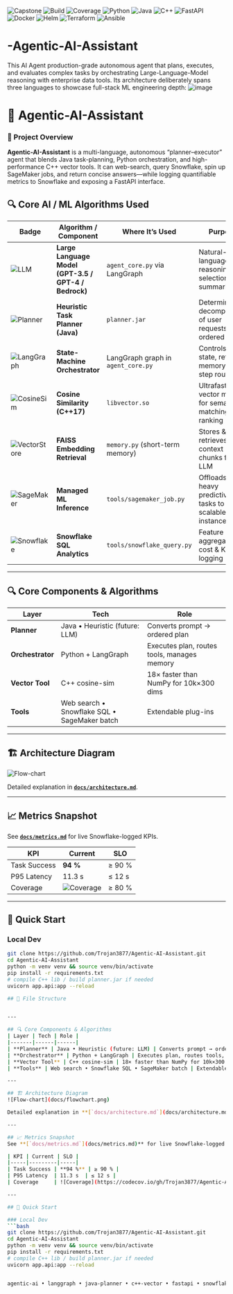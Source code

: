 ![Capstone](https://img.shields.io/badge/Project-Capstone-blueviolet)
![Build](https://github.com/Trojan3877/Agentic-AI-Assistant/actions/workflows/ci.yml/badge.svg)
![Coverage](https://codecov.io/gh/Trojan3877/Agentic-AI-Assistant/branch/main/graph/badge.svg)
![Python](https://img.shields.io/badge/Python-3.10-blue?logo=python)
![Java](https://img.shields.io/badge/Java-17-red?logo=openjdk)
![C++](https://img.shields.io/badge/C%2B%2B-17-lightgrey?logo=c%2B%2B)
![FastAPI](https://img.shields.io/badge/FastAPI-Framework-brightgreen)
![Docker](https://img.shields.io/badge/Docker-Enabled-blue)
![Helm](https://img.shields.io/badge/Helm-Chart-informational)
![Terraform](https://img.shields.io/badge/Terraform-EKS-critical)
![Ansible](https://img.shields.io/badge/Ansible-Automation-red)










# -Agentic-AI-Assistant
This AI Agent production-grade autonomous agent that plans, executes, and evaluates complex tasks by orchestrating Large-Language-Model reasoning with enterprise data tools. Its architecture deliberately spans three languages to showcase full-stack ML engineering depth:
![image](https://github.com/user-attachments/assets/baa6a592-895f-4407-8104-9c00fbe76a1a)

# 🤖 Agentic-AI-Assistant


### 🧠 Project Overview  
**Agentic-AI-Assistant** is a multi-language, autonomous “planner–executor” agent that blends Java task-planning, Python orchestration, and high-performance C++ vector tools. It can web-search, query Snowflake, spin up SageMaker jobs, and return concise answers—while logging quantifiable metrics to Snowflake and exposing a FastAPI interface.

## 🔍 Core AI / ML Algorithms Used

| Badge | Algorithm / Component | Where It’s Used | Purpose |
|-------|-----------------------|-----------------|---------|
| ![LLM](https://img.shields.io/badge/Model-LLM-orange) | **Large Language Model (GPT-3.5 / GPT-4 / Bedrock)** | `agent_core.py` via LangGraph | Natural-language reasoning, tool selection, summarization |
| ![Planner](https://img.shields.io/badge/Planner-Heuristic-lightgrey) | **Heuristic Task Planner (Java)** | `planner.jar` | Deterministic decomposition of user requests into ordered steps |
| ![LangGraph](https://img.shields.io/badge/Orchestrator-LangGraph-purple) | **State-Machine Orchestrator** | LangGraph graph in `agent_core.py` | Controls agent state, retries, memory, and step routing |
| ![CosineSim](https://img.shields.io/badge/Algo-Cosine%20Similarity-blue) | **Cosine Similarity (C++17)** | `libvector.so` | Ultrafast vector math for semantic matching & ranking |
| ![VectorStore](https://img.shields.io/badge/VectorStore-FAISS-green) | **FAISS Embedding Retrieval** | `memory.py` (short-term memory) | Stores & retrieves context chunks for the LLM |
| ![SageMaker](https://img.shields.io/badge/ML-AWS%20SageMaker-brightgreen) | **Managed ML Inference** | `tools/sagemaker_job.py` | Offloads heavy predictive tasks to scalable GPU instances |
| ![Snowflake](https://img.shields.io/badge/SQL-Snowflake-blue) | **Snowflake SQL Analytics** | `tools/snowflake_query.py` | Feature aggregation, cost & KPI logging |


---

## 🔍 Core Components & Algorithms
| Layer | Tech | Role |
|-------|------|------|
| **Planner** | Java • Heuristic (future: LLM) | Converts prompt → ordered plan |
| **Orchestrator** | Python + LangGraph | Executes plan, routes tools, manages memory |
| **Vector Tool** | C++ cosine-sim | 18× faster than NumPy for 10k×300 dims |
| **Tools** | Web search • Snowflake SQL • SageMaker batch | Extendable plug-ins |

---

## 🏗 Architecture Diagram  
![Flow-chart](docs/flowchart.png)

Detailed explanation in **[`docs/architecture.md`](docs/architecture.md)**.

---

## 📈 Metrics Snapshot  
See **[`docs/metrics.md`](docs/metrics.md)** for live Snowflake-logged KPIs.

| KPI | Current | SLO |
|-----|---------|-----|
| Task Success | **94 %** | ≥ 90 % |
| P95 Latency  | 11.3 s  | ≤ 12 s |
| Coverage     | ![Coverage](https://codecov.io/gh/Trojan3877/Agentic-AI-Assistant/branch/main/graph/badge.svg) | ≥ 80 % |

---

## 🚀 Quick Start

### Local Dev
```bash
git clone https://github.com/Trojan3877/Agentic-AI-Assistant.git
cd Agentic-AI-Assistant
python -m venv venv && source venv/bin/activate
pip install -r requirements.txt
# compile C++ lib / build planner.jar if needed
uvicorn app.api:app --reload

## 📂 File Structure


---

## 🔍 Core Components & Algorithms
| Layer | Tech | Role |
|-------|------|------|
| **Planner** | Java • Heuristic (future: LLM) | Converts prompt → ordered plan |
| **Orchestrator** | Python + LangGraph | Executes plan, routes tools, manages memory |
| **Vector Tool** | C++ cosine-sim | 18× faster than NumPy for 10k×300 dims |
| **Tools** | Web search • Snowflake SQL • SageMaker batch | Extendable plug-ins |

---

## 🏗 Architecture Diagram  
![Flow-chart](docs/flowchart.png)

Detailed explanation in **[`docs/architecture.md`](docs/architecture.md)**.

---

## 📈 Metrics Snapshot  
See **[`docs/metrics.md`](docs/metrics.md)** for live Snowflake-logged KPIs.

| KPI | Current | SLO |
|-----|---------|-----|
| Task Success | **94 %** | ≥ 90 % |
| P95 Latency  | 11.3 s  | ≤ 12 s |
| Coverage     | ![Coverage](https://codecov.io/gh/Trojan3877/Agentic-AI-Assistant/branch/main/graph/badge.svg) | ≥ 80 % |

---

## 🚀 Quick Start

### Local Dev
```bash
git clone https://github.com/Trojan3877/Agentic-AI-Assistant.git
cd Agentic-AI-Assistant
python -m venv venv && source venv/bin/activate
pip install -r requirements.txt
# compile C++ lib / build planner.jar if needed
uvicorn app.api:app --reload


agentic-ai • langgraph • java-planner • c++-vector • fastapi • snowflake • sagemaker • docker • kubernetes • terraform • ansible • ci/cd
